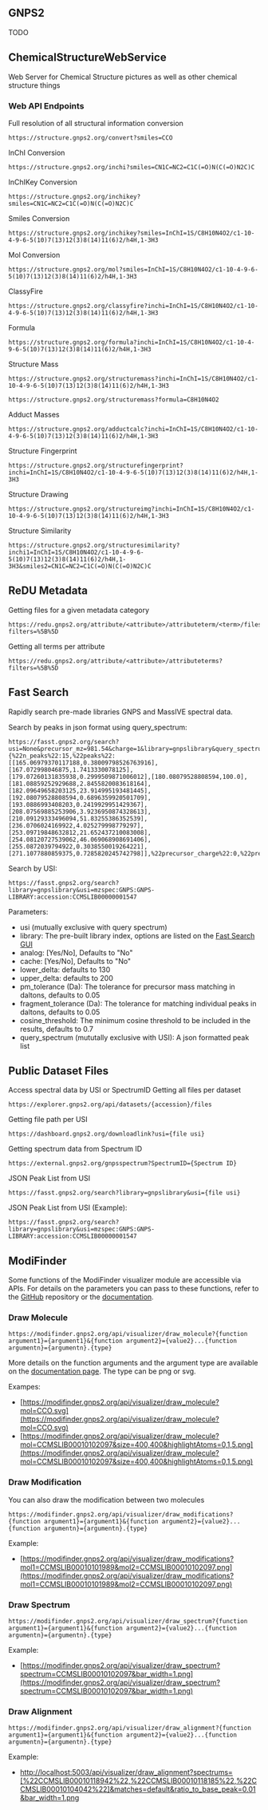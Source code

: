 ## GNPS2

TODO

## ChemicalStructureWebService
Web Server for Chemical Structure pictures as well as other chemical structure things

### Web API Endpoints

Full resolution of all structural information conversion

```
https://structure.gnps2.org/convert?smiles=CCO
```

InChI Conversion

```
https://structure.gnps2.org/inchi?smiles=CN1C=NC2=C1C(=O)N(C(=O)N2C)C
```

InChIKey Conversion

```
https://structure.gnps2.org/inchikey?smiles=CN1C=NC2=C1C(=O)N(C(=O)N2C)C
```

Smiles Conversion

```
https://structure.gnps2.org/inchikey?smiles=InChI=1S/C8H10N4O2/c1-10-4-9-6-5(10)7(13)12(3)8(14)11(6)2/h4H,1-3H3
```

Mol Conversion

```
https://structure.gnps2.org/mol?smiles=InChI=1S/C8H10N4O2/c1-10-4-9-6-5(10)7(13)12(3)8(14)11(6)2/h4H,1-3H3
```

ClassyFire

```
https://structure.gnps2.org/classyfire?inchi=InChI=1S/C8H10N4O2/c1-10-4-9-6-5(10)7(13)12(3)8(14)11(6)2/h4H,1-3H3
```

Formula

```
https://structure.gnps2.org/formula?inchi=InChI=1S/C8H10N4O2/c1-10-4-9-6-5(10)7(13)12(3)8(14)11(6)2/h4H,1-3H3
```

Structure Mass

```
https://structure.gnps2.org/structuremass?inchi=InChI=1S/C8H10N4O2/c1-10-4-9-6-5(10)7(13)12(3)8(14)11(6)2/h4H,1-3H3
```

```
https://structure.gnps2.org/structuremass?formula=C8H10N4O2
```

Adduct Masses

```
https://structure.gnps2.org/adductcalc?inchi=InChI=1S/C8H10N4O2/c1-10-4-9-6-5(10)7(13)12(3)8(14)11(6)2/h4H,1-3H3
```

Structure Fingerprint

```
https://structure.gnps2.org/structurefingerprint?inchi=InChI=1S/C8H10N4O2/c1-10-4-9-6-5(10)7(13)12(3)8(14)11(6)2/h4H,1-3H3
```

Structure Drawing

```
https://structure.gnps2.org/structureimg?inchi=InChI=1S/C8H10N4O2/c1-10-4-9-6-5(10)7(13)12(3)8(14)11(6)2/h4H,1-3H3
```

Structure Similarity

```
https://structure.gnps2.org/structuresimilarity?inchi1=InChI=1S/C8H10N4O2/c1-10-4-9-6-5(10)7(13)12(3)8(14)11(6)2/h4H,1-3H3&smiles2=CN1C=NC2=C1C(=O)N(C(=O)N2C)C
```

## ReDU Metadata

Getting files for a given metadata category
```
https://redu.gnps2.org/attribute/<attribute>/attributeterm/<term>/files?filters=%5B%5D
```

Getting all terms per attribute
```
https://redu.gnps2.org/attribute/<attribute>/attributeterms?filters=%5B%5D
```

## Fast Search

Rapidly search pre-made libraries GNPS and MassIVE spectral data.

Search by peaks in json format using query_spectrum:
  
```
https://fasst.gnps2.org/search?usi=None&precursor_mz=981.54&charge=1&library=gnpslibrary&query_spectrum={%22n_peaks%22:15,%22peaks%22:[[165.06979370117188,0.38009798526763916],[167.072998046875,1.7413330078125],[179.07260131835938,0.2999509871006012],[180.08079528808594,100.0],[181.08859252929688,2.8455820083618164],[182.09649658203125,23.914995193481445],[192.08079528808594,0.6896359920501709],[193.0886993408203,0.2419929951429367],[208.07569885253906,3.9236950874328613],[210.09129333496094,51.83255386352539],[236.0706024169922,4.025279998779297],[253.09719848632812,21.652437210083008],[254.08120727539062,46.069068908691406],[255.0872039794922,0.3038550019264221],[271.1077880859375,0.7285820245742798]],%22precursor_charge%22:0,%22precursor_mz%22:271.1077}
```

Search by USI:

```
https://fasst.gnps2.org/search?library=gnpslibrary&usi=mzspec:GNPS:GNPS-LIBRARY:accession:CCMSLIB00000001547
```

Parameters:
* usi (mutually exclusive with query spectrum)
* library: The pre-built library index, options are listed on the [Fast Search GUI](https://fasst.gnps2.org/fastsearch/)
* analog: [Yes/No], Defaults to "No"
* cache: [Yes/No], Defaults to "No"
* lower_delta: defaults to 130
* upper_delta: defaults to 200
* pm_tolerance (Da): The tolerance for precursor mass matching in daltons, defaults to 0.05
* fragment_tolerance (Da): The tolerance for matching individual peaks in daltons, defaults to 0.05
* cosine_threshold: The minimum cosine threshold to be included in the results, defaults to 0.7
* query_spectrum (mututally exclusive with USI): A json formatted peak list

## Public Dataset Files
Access spectral data by USI or SpectrumID
Getting all files per dataset

```
https://explorer.gnps2.org/api/datasets/{accession}/files
```

Getting file path per USI

```
https://dashboard.gnps2.org/downloadlink?usi={file usi}
```

Getting spectrum data from Spectrum ID

```
https://external.gnps2.org/gnpsspectrum?SpectrumID={Spectrum ID}
```

JSON Peak List from USI
```
https://fasst.gnps2.org/search?library=gnpslibrary&usi={file usi}
```
JSON Peak List from USI (Example):
```
https://fasst.gnps2.org/search?library=gnpslibrary&usi=mzspec:GNPS:GNPS-LIBRARY:accession:CCMSLIB00000001547
```


## ModiFinder
Some functions of the ModiFinder visualizer module are accessible via APIs. For details on the parameters you can pass to these functions, refer to the [GitHub](https://github.com/Wang-Bioinformatics-Lab/ModiFinder_base) repository or the [documentation](https://wang-bioinformatics-lab.github.io/ModiFinder_base/modifinder/drawing.html#).

### Draw Molecule
```
https://modifinder.gnps2.org/api/visualizer/draw_molecule?{function argument1}={argument1}&{function argument2}={value2}...{function argumentn}={argumentn}.{type}
```
More details on the function arguments and the argument type are available on the [documentation page](https://wang-bioinformatics-lab.github.io/ModiFinder_base/modifinder/drawing.html#modifinder.utilities.visualizer.draw_molecule). The type can be png or svg.

Exampes:
* [https://modifinder.gnps2.org/api/visualizer/draw_molecule?mol=CCO.svg](https://modifinder.gnps2.org/api/visualizer/draw_molecule?mol=CCO.svg)
* [https://modifinder.gnps2.org/api/visualizer/draw_molecule?mol=CCMSLIB00010102097&size=400,400&highlightAtoms=0,1,5.png](https://modifinder.gnps2.org/api/visualizer/draw_molecule?mol=CCMSLIB00010102097&size=400,400&highlightAtoms=0,1,5.png)


### Draw Modification

You can also draw the modification between two molecules
```
https://modifinder.gnps2.org/api/visualizer/draw_modifications?{function argument1}={argument1}&{function argument2}={value2}...{function argumentn}={argumentn}.{type}
```

Example:
* [https://modifinder.gnps2.org/api/visualizer/draw_modifications?mol1=CCMSLIB00010101989&mol2=CCMSLIB00010102097.png](https://modifinder.gnps2.org/api/visualizer/draw_modifications?mol1=CCMSLIB00010101989&mol2=CCMSLIB00010102097.png)

### Draw Spectrum

```
https://modifinder.gnps2.org/api/visualizer/draw_spectrum?{function argument1}={argument1}&{function argument2}={value2}...{function argumentn}={argumentn}.{type}
```
Example:
* [https://modifinder.gnps2.org/api/visualizer/draw_spectrum?spectrum=CCMSLIB00010102097&bar_width=1.png](https://modifinder.gnps2.org/api/visualizer/draw_spectrum?spectrum=CCMSLIB00010102097&bar_width=1.png)

### Draw Alignment
```
https://modifinder.gnps2.org/api/visualizer/draw_alignment?{function argument1}={argument1}&{function argument2}={value2}...{function argumentn}={argumentn}.{type}
```

Example:

* [http://localhost:5003/api/visualizer/draw_alignment?spectrums=[%22CCMSLIB00010118942%22,%22CCMSLIB00010118185%22,%22CCMSLIB00010104042%22]&matches=default&ratio_to_base_peak=0.01&bar_width=1.png](http://localhost:5003/api/visualizer/draw_alignment?spectrums=[%22CCMSLIB00010118942%22,%22CCMSLIB00010118185%22,%22CCMSLIB00010104042%22]&matches=default&ratio_to_base_peak=0.01&bar_width=1.png)
